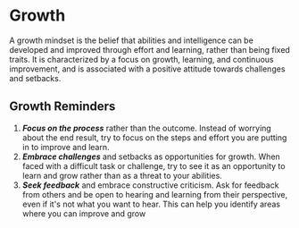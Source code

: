 # Growth

A growth mindset is the belief that abilities and intelligence can be developed and improved through effort and learning, rather than being fixed traits. It is characterized by a focus on growth, learning, and continuous improvement, and is associated with a positive attitude towards challenges and setbacks.

## Growth Reminders

1. **_Focus on the process_** rather than the outcome. Instead of worrying about the end result, try to focus on the steps and effort you are putting in to improve and learn.
2. **_Embrace challenges_** and setbacks as opportunities for growth. When faced with a difficult task or challenge, try to see it as an opportunity to learn and grow rather than as a threat to your abilities.
3. **_Seek feedback_** and embrace constructive criticism. Ask for feedback from others and be open to hearing and learning from their perspective, even if it's not what you want to hear. This can help you identify areas where you can improve and grow
